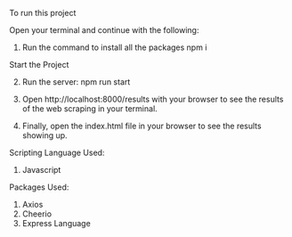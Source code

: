 To run this project

Open your terminal and continue with the following:

1. Run the command to install all the packages
npm i

Start the Project

2. Run the server:
npm run start

3. Open http://localhost:8000/results with your browser to see the results of the web scraping in your terminal.

4. Finally, open the index.html file in your browser to see the results showing up.

Scripting Language Used:

1. Javascript

Packages Used: 

1. Axios
2. Cheerio
3. Express
Language 

